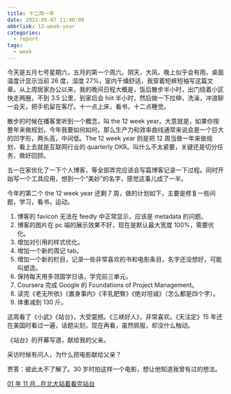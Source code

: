 ```yaml
---
title: 十二周一年
date: 2022-05-07 11:40:09
abbrlink: 12-week-year
categories:
  - report
tags:
  - week
---
```


今天是五月七号星期六，五月的第一个周六。阴天，大风，晚上似乎会有雨，桌面温度计显示当前 26 度，湿度 27%，室内干燥舒适，我穿着短裤短袖写这篇文章。从上周居家办公以来，我的晚间日程大概是，饭后散步半小时，出门绕着小区快走两圈，不到 3.5 公里，到家后会 hiit 半小时，然后做一下拉伸，洗澡，冲浪聊一会天，把手机留在客厅。十一点上床，看书，十二点睡觉。

散步的时候在播客里听到一个概念，叫 the 12 week year。大意就是，如果你按整年来做规划，今年我要如何如何，那么生产力和效率曲线通常来说会是一个巨大的凹字形，两头高，中间低。The 12 week year 则是把 12 周当做一年来做规划，看上去就是互联网行业的 quarterly OKR。叫什么不太紧要，关键还是切分任务，做好回顾。

五一在家优化了一下个人博客，等全部弄完应该会写篇博客记录一下过程。同时开始写一个工具应用，想到一个“美妙”的名字，感觉这事儿成了一半。

今年的第二个 the 12 week year 还剩 7 周，做的计划如下，主要是修复一些问题，学习，看书，运动。

1. 博客的 favicon 无法在 feedly 中正常显示，应该是 metadata 的问题。
2. 博客的图片在 pc 端的展示效果不好，现在是默认最大宽度 100%，需要优化。
3. 增加对引用的样式优化。
4. 增加一个新的周记 tab。
5. 增加一个新的栏目，记录一些非常喜欢的书和电影条目，名字还没想好，可能叫塑造。
6. 保持每天用多领国学日语，学完前三单元。
7. Coursera 完成 Google 的 Foundations of Project Management。
8. 读完《老无所依》《置身事内》《丰乳肥臀》《绝对坦诚》（怎么都是四个字）。
9. 体重减到 130 斤。

这周看了《小武》《站台》，大受震撼。《三峡好人》，非常喜欢。《天注定》15 年还在美国时看过一遍，话题尖刻，现在再看，虽然佩服，却没什么触动。

《站台》的开幕写道，献给我的父亲。

采访时候有问人，为什么把电影献给父亲？

贾答：彼此太不了解了。30 岁时拍这样一个电影，想让他知道我曾有过的想法。

[01 年 11 月...在北大站着看完站台](https://movie.douban.com/review/1103542/)
